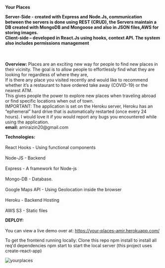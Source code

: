 <b>Your Places</b>

<b>
Server-Side - created with Express and Node.Js, communication between the servers is done using REST (CRUD), the Servers maintain a DB created with MongoDB and Mongoose and also in JSON files,AWS for storing images.<br>
Client-side – developed in React.Js using hooks, context API. The system also includes permissions management
</b><br></br>
<br></br>
<b>Overview:</b>
Places are an exciting new way for people to find new places in their vicinity. The goal is to allow people to effortlessly find what they are looking for regardless of where they are,<br> If is there any place you visited recently and would like to recommend whether it’s a restaurant to have ordered take away (COVID-19) or the nearest ATM.<br>This gives people the power to explore new places when traveling abroad or find specific locations when out of town.<br>
IMPORTANT: The application is set on the Heroku server, Heroku has an “ephemeral” hard drive that is automatically restarted (once every 24 hours). I would love it if you would report any bugs you encountered while using the application.<br>
<b>email:</b> amiraizin20@gmail.com 

<b>Technologies:</b><br></br>
React Hooks - Using functional components<br></br>
Node-JS - Backend<br></br>
Express - A framework for Node-js<br></br>
Mongo-DB - Database.<br></br>
Google Maps API - Using Geolocation inside the browser<br></br>
Heroku - Backend Hosting<br></br>
AWS S3 - Static files  


<b>DEPLOY:</b><br></br>
You can view a live demo over at:
https://your-places-amir.herokuapp.com/

To get the frontend running locally:
Clone this repo
npm install to install all req'd dependencies
npm start to start the local server (this project uses create-react-app)

![yourplaces](https://user-images.githubusercontent.com/34741493/107676863-4995fc00-6ca2-11eb-85df-15a3a7ab4a0e.JPG)

